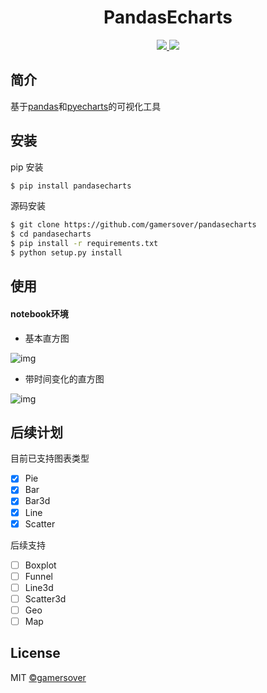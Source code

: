 <h1 align="center"> PandasEcharts </h1>

<p align="center">
  <a href="https://badge.fury.io/py/pandasecharts">
      <img src="https://badge.fury.io/py/pandasecharts.svg">
  </a>

  <a href="https://opensource.org/licenses/MIT">
      <img src="https://img.shields.io/github/license/gamersover/pandasecharts">
  </a>
</p>

## 简介
基于[pandas](https://github.com/pandas-dev/pandas)和[pyecharts](https://github.com/pyecharts/pyecharts)的可视化工具

## 安装
pip 安装

```sh
$ pip install pandasecharts
```

源码安装

```sh
$ git clone https://github.com/gamersover/pandasecharts
$ cd pandasecharts
$ pip install -r requirements.txt
$ python setup.py install
```

## 使用

#### notebook环境

* 基本直方图
  
![img](https://cdn.jsdelivr.net/gh/gamersover/hexo_blog_assets@main/pandasecharts示例/Kapture-2021-12-02-at-19.51.26.6hc6dq7atk40.gif)

* 带时间变化的直方图
  
![img](https://cdn.jsdelivr.net/gh/gamersover/hexo_blog_assets@main/pandasecharts示例/Kapture-2021-12-02-at-19.56.33.28ztwkmukni8.gif)

## 后续计划

目前已支持图表类型

* [x] Pie
* [x] Bar
* [x] Bar3d
* [x] Line
* [x] Scatter

后续支持

* [ ] Boxplot
* [ ] Funnel
* [ ] Line3d
* [ ] Scatter3d
* [ ] Geo
* [ ] Map

## License

MIT [©gamersover](https://github.com/gamersover)